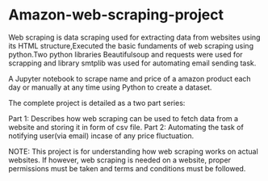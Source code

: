 # Amazon-web-scraping-project

Web scraping is data scraping used for extracting data from websites using its HTML structure,Executed the basic fundaments of web scraping using python.Two python libraries Beautifulsoup and requests were used for scrapping and library smtplib was used for automating email sending task.

A Jupyter notebook to scrape name and price of a amazon product each day or manually at any time using Python to create a dataset.

The complete project is detailed as a two part series:

Part 1: Describes how web scraping can be used to fetch data from a website and storing it in form of csv file.
Part 2: Automating the task of notifying user(via email) incase of any price fluctuation.

NOTE: This project is for understanding how web scraping works on actual websites. If however, web scraping is needed on a website, proper permissions must be taken and terms and conditions must be followed.

